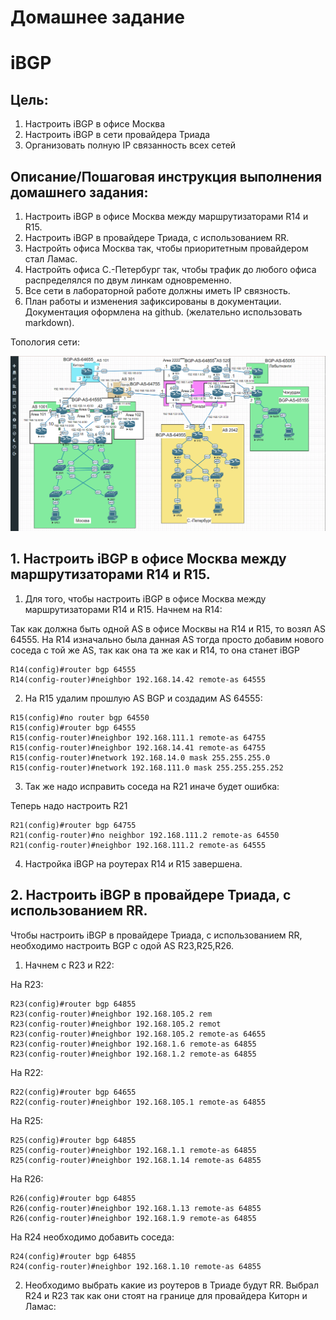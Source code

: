 # Домашнее задание
# iBGP

## Цель:
1. Настроить iBGP в офисе Москва
2. Настроить iBGP в сети провайдера Триада
3. Организовать полную IP связанность всех сетей


## Описание/Пошаговая инструкция выполнения домашнего задания:


1. Настроить iBGP в офисе Москва между маршрутизаторами R14 и R15.
2. Настроить iBGP в провайдере Триада, с использованием RR.
3. Настройть офиса Москва так, чтобы приоритетным провайдером стал Ламас.
4. Настройть офиса С.-Петербург так, чтобы трафик до любого офиса распределялся по двум линкам одновременно.
5. Все сети в лабораторной работе должны иметь IP связность.
6. План работы и изменения зафиксированы в документации.
Документация оформлена на github. (желательно использовать markdown).


Топология сети:

![](base_scheme.png)

## 1. Настроить iBGP в офисе Москва между маршрутизаторами R14 и R15.

1. Для того, чтобы настроить iBGP в офисе Москва между маршрутизаторами R14 и R15. Начнем на R14:

Так как должна быть одной AS в офисе Москвы на R14 и R15, то возял AS 64555. На R14 изначально была данная AS тогда просто добавим нового соседа с той же AS, так как она та же как и R14, то она станет iBGP
```
R14(config)#router bgp 64555
R14(config-router)#neighbor 192.168.14.42 remote-as 64555
```

2. На R15 удалим прошлую AS BGP и создадим AS 64555:
```
R15(config)#no router bgp 64550
R15(config)#router bgp 64555
R15(config-router)#neighbor 192.168.111.1 remote-as 64755
R15(config-router)#neighbor 192.168.14.41 remote-as 64755
R15(config-router)#network 192.168.14.0 mask 255.255.255.0
R15(config-router)#network 192.168.111.0 mask 255.255.255.252
```
3. Так же надо исправить соседа на R21 иначе будет ошибка:

Теперь надо настроить R21
```
R21(config)#router bgp 64755
R21(config-router)#no neighbor 192.168.111.2 remote-as 64550
R21(config-router)#neighbor 192.168.111.2 remote-as 64555
```
4. Настройка iBGP на роутерах R14 и R15 завершена.

## 2. Настроить iBGP в провайдере Триада, с использованием RR.

Чтобы настроить iBGP в провайдере Триада, с использованием RR, необходимо настроить BGP с одой AS R23,R25,R26.

1. Начнем с R23 и R22:

На R23:
```
R23(config)#router bgp 64855
R23(config-router)#neighbor 192.168.105.2 rem
R23(config-router)#neighbor 192.168.105.2 remot
R23(config-router)#neighbor 192.168.105.2 remote-as 64655
R23(config-router)#neighbor 192.168.1.6 remote-as 64855  
R23(config-router)#neighbor 192.168.1.2 remote-as 64855
```

На R22:
```
R22(config)#router bgp 64655
R22(config-router)#neighbor 192.168.105.1 remote-as 64855
```
На R25:
```
R25(config)#router bgp 64855
R25(config-router)#neighbor 192.168.1.1 remote-as 64855
R25(config-router)#neighbor 192.168.1.14 remote-as 64855
```
На R26:
```
R26(config)#router bgp 64855
R26(config-router)#neighbor 192.168.1.13 remote-as 64855
R26(config-router)#neighbor 192.168.1.9 remote-as 64855 
```

На R24 необходимо добавить соседа:
```
R24(config)#router bgp 64855
R24(config-router)#neighbor 192.168.1.10 remote-as 64855
```
2. Необходимо выбрать какие из роутеров в Триаде будут RR. Выбрал R24 и R23 так как они стоят на границе для провайдера Киторн и Ламас:

```

```